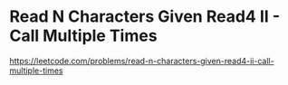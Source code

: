 # Read N Characters Given Read4 II - Call Multiple Times
https://leetcode.com/problems/read-n-characters-given-read4-ii-call-multiple-times

